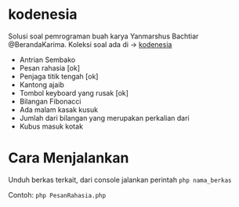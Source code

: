 kodenesia
=========

Solusi soal pemrograman buah karya Yanmarshus Bachtiar @BerandaKarima.
Koleksi soal ada di -> [kodenesia](http://karima.web.id/kodenesia/index.html)

* Antrian Sembako
* Pesan rahasia [ok]
* Penjaga titik tengah [ok]
* Kantong ajaib
* Tombol keyboard yang rusak [ok]
* Bilangan Fibonacci
* Ada malam kasak kusuk
* Jumlah dari bilangan yang merupakan perkalian dari
* Kubus masuk kotak

Cara Menjalankan
================

Unduh berkas terkait, dari console jalankan perintah `php nama_berkas`

Contoh: `php PesanRahasia.php`
